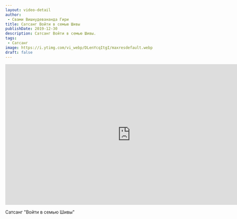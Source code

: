 ```yaml
---
layout: video-detail
author:
 - Свами Вишнудевананда Гири
title: Сатсанг Войти в семью Шивы
publishDate: 2019-12-30
description: Сатсанг Войти в семью Шивы. 
tags: 
 - Сатсанг
image: https://i.ytimg.com/vi_webp/DLenYcqItgI/maxresdefault.webp
draft: false
---
```


<iframe width="790" height="444" src="https://www.youtube.com/embed/DLenYcqItgI" frameborder="0" allowfullscreen=""></iframe> 

  Сатсанг "Войти в семью Шивы"

  

 